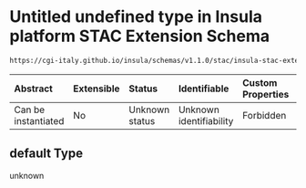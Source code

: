 # Untitled undefined type in Insula platform STAC Extension Schema

```txt
https://cgi-italy.github.io/insula/schemas/v1.1.0/stac/insula-stac-extension.schema.json#/examples/0/insula:metadata/bands/0/default
```



| Abstract            | Extensible | Status         | Identifiable            | Custom Properties | Additional Properties | Access Restrictions | Defined In                                                                                                   |
| :------------------ | :--------- | :------------- | :---------------------- | :---------------- | :-------------------- | :------------------ | :----------------------------------------------------------------------------------------------------------- |
| Can be instantiated | No         | Unknown status | Unknown identifiability | Forbidden         | Allowed               | none                | [insula-stac-extension.schema.json\*](schemas/stac/insula-stac-extension.schema.json) |

## default Type

unknown
